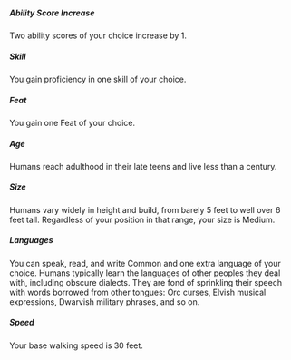 ##### Ability Score Increase
Two ability scores of your choice increase by 1.
##### Skill
You gain proficiency in one skill of your choice.
##### Feat
You gain one Feat of your choice.
##### Age
Humans reach adulthood in their late teens and live less than a century.
##### Size
Humans vary widely in height and build, from barely 5 feet to well over 6 feet tall. Regardless of your position in that range, your size is Medium.
##### Languages
You can speak, read, and write Common and one extra language of your choice. Humans typically learn the languages of other peoples they deal with, including obscure dialects. They are fond of sprinkling their speech with words borrowed from other tongues: Orc curses, Elvish musical expressions, Dwarvish military phrases, and so on.
##### Speed
Your base walking speed is 30 feet.